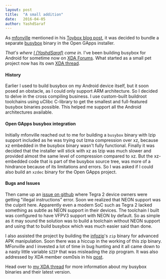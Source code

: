 ```yaml
---
layout: post
title:  "A small addition"
date:   2016-04-05
author: YashdSaraf
---
```


As [mfonville](https://github.com/mfonville) mentioned in his [Toybox blog post](http://opengapps.org/blog/post/2016/01/11/no-fun-to-play-with-toybox/),
it was decided to bundle a separate [busybox](https://www.busybox.net/) binary in the Open GApps installer.

*That's where [I (YashdSaraf)](https://github.com/yashdsaraf) came in*. I've been building busybox for Android for sometime now on [XDA Forums](http://forum.xda-developers.com/member.php?u=5423715). What started as a small pet project now has its own [XDA thread](http://forum.xda-developers.com/android/software-hacking/tool-busybox-flashable-archs-t3348543).

#### History
Earlier I used to build busybox on my Android device itself, but it soon posed an obstacle, as I could only support ARM architecture. So I decided to delve in the cross compiling business. I use custom-built buildroot toolchains using uClibc C-library to get the smallest and full-featured busybox binaries possible. This helped me support all the Android architectures available.

#### Open GApps busybox integration
Initially mfonville reached out to me for building a `busybox` binary with lzip support included as he was trying out lzma compression over xz, because xz embedded in the busybox binary wasn't fully functional. Finally it was decided that the installer will stick with xz as lzip was much slower and provided almost the same level of compression compared to xz. But the xz-embedded code that is part of the busybox source tree, was more of a hindrance because of its limitations and errors. So I was asked if I could also build an `xzdec` binary for the Open GApps project.

#### Bugs and Issues
Then came up an [issue on github](https://github.com/opengapps/opengapps/issues/278) where Tegra 2 device owners were getting "illegal instructions" error. Soon we realized that NEON support was the culprit here. Apparently even a modern SoC such as Tegra 2 lacked something as subtle as NEON support in their devices. The toolchain I built was configured to have VFPV3 support with NEON by default. So as simple as it may sound the solution was to build a toolchain without NEON support and using that to build busybox which was much easier said than done.

I also assisted the project by building the [infozip](http://www.info-zip.org/Zip.html)'s `zip` binary for advanced APK manipulation. Soon there was a hiccup in the working of this zip binary. MFonville and I invested a lot of time in bug hunting and it all came down to a nasty little variable `$ZIP` that was misleading the zip program. It was also addressed by XDA member osm0sis in his [post](http://forum.xda-developers.com/showpost.php?p=65911982&postcount=52).

Head over to [my XDA thread](http://forum.xda-developers.com/android/software-hacking/tool-busybox-flashable-archs-t3348543) for more information about my busybox binaries and their latest version.
